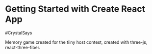 # Getting Started with Create React App

#CrystalSays

Memory game created for the tiiny host contest, created with three-js, react-three-fiber.
